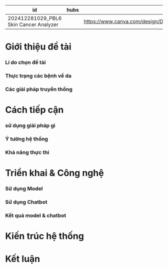 
| id                                     | hubs | source                                                               |
| -------------------------------------- | ---- | -------------------------------------------------------------------- |
| 202412281029_PBL6 Skin Cancer Analyzer |      | https://www.canva.com/design/DAGaiw0Gcdg/53JeCjuFvR6SpyfZIVfg7A/edit |

# Giới thiệu đề tài
### Lí do chọn đề tài
### Thực trạng các bệnh về da
### Các giải pháp truyền thống

# Cách tiếp cận
### sử dụng giải pháp gì
### Ý tưởng hệ thống
### Khả năng thực thi

# Triển khai & Công nghệ
### Sử dụng Model
### Sử dụng Chatbot
### Kết quả model & chatbot
# Kiến trúc hệ thống

# Kết luận